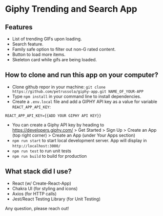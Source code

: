 # Giphy Trending and Search App

## Features

- List of trending GIFs upon loading.
- Search feature.
- Family safe option to filter out non-G rated content.
- Button to load more items.
- Skeleton card while gifs are being loaded.

## How to clone and run this app on your computer?

- Clone github repor in your machine: `git clone https://github.com/petrussola/giphy-app.git NAME_OF_YOUR-APP`
- Type `npm install` in your command line to install dependencies.
- Create a `.env.local` file and add a GIPHY API key as a value for variable `REACT_APP_API_KEY`:

`REACT_APP_API_KEY={{ADD YOUR GIPHY API KEY}}`

- You can create a Giphy API key by heading to https://developers.giphy.com/ > Get Started > Sign Up > Create an App (top right corner) >  Create an App (under Your Apps section)
- `npm run start` to start local development server. App will display in `http://localhost:3000/` 
- `npm run test` to run unit tests
- `npm run build` to build for production

## What stack did I use?

- React (w/ Create-React-App)
- Chakra UI (for styling and icons)
- Axios (for HTTP calls)
- Jest/React Testing Library (for Unit Testing)

Any question, please reach out!